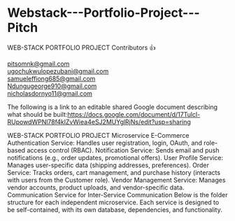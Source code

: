 # Webstack---Portfolio-Project---Pitch

WEB-STACK PORTFOLIO PROJECT
Contributors 👍

<pitsomnk@gmail.com>  
<ugochukwulopezubani@gmail.com>  
<samueleffiong685@gmail.com>  
<Ndungugeorge910@gmail.com>  
<nicholasdornyo11@gmail.com>  

The following is a link to an editable shared Google document describing what should be built:<https://docs.google.com/document/d/17Tulcl-RUpowdWPNl78f4klZvWiea4eSJ2MUYglRjNs/edit?usp=sharing>

WEB-STACK PORTFOLIO PROJECT Microservice E-Commerce
Authentication Service: Handles user registration, login, OAuth, and role-based access control (RBAC).
Notification Service: Sends email and push notifications (e.g., order updates, promotional offers).
User Profile Service: Manages user-specific data (shipping addresses, preferences).
Order Service: Tracks orders, cart management, and purchase history (interacts with users from the Customer role).
Vendor Management Service: Manages vendor accounts, product uploads, and vendor-specific data.
Communication Service for Inter-Service Communication
Below is the folder structure for each independent microservice. Each service is designed to be self-contained, with its own database, dependencies, and functionality.
